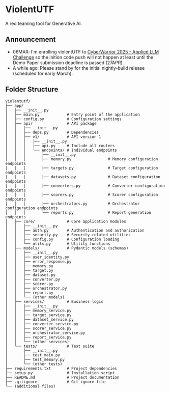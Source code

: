 # ViolentUTF
A red teaming tool for Generative AI.

## Announcement
- 06MAR: I'm enrolling violentUTF to [CyberWarrior 2025 - Applied LLM Challenge](https://www.svcsi.org/events-1/cyberwarrior-2025-applied-llm-challenge) so the inition code push will not happen at least until the Demo Paper submission deadline is passed (27APR).
- A while ago: Please stand by for the initial nightly-build release (scheduled for early March). 

## Folder Structure
```
violentutf/
├── app/
│   ├── __init__.py
│   ├── main.py            # Entry point of the application
│   ├── config.py          # Configuration settings
│   ├── api/               # API package
│   │   ├── __init__.py
│   │   ├── deps.py        # Dependencies
│   │   ├── v1/            # API version 1
│   │   │   ├── __init__.py
│   │   │   ├── api.py     # Include all routers
│   │   │   └── endpoints/ # Individual endpoints
│   │   │       ├── __init__.py
│   │   │       ├── memory.py                # Memory configuration endpoints
│   │   │       ├── targets.py               # Target configuration endpoints
│   │   │       ├── datasets.py              # Dataset configuration endpoints
│   │   │       ├── converters.py            # Converter configuration endpoints
│   │   │       ├── scorers.py               # Scorer configuration endpoints
│   │   │       ├── orchestrators.py         # Orchestrator configuration endpoints
│   │   │       └── reports.py               # Report generation endpoints
│   ├── core/              # Core application modules
│   │   ├── __init__.py
│   │   ├── auth.py        # Authentication and authorization
│   │   ├── security.py    # Security-related utilities
│   │   ├── config.py      # Configuration loading
│   │   └── utils.py       # Utility functions
│   ├── models/            # Pydantic models (schemas)
│   │   ├── __init__.py
│   │   ├── user_identity.py
│   │   ├── error_response.py
│   │   ├── memory.py
│   │   ├── target.py
│   │   ├── dataset.py
│   │   ├── converter.py
│   │   ├── scorer.py
│   │   ├── orchestrator.py
│   │   ├── report.py
│   │   └── (other models)
│   ├── services/          # Business logic
│   │   ├── __init__.py
│   │   ├── memory_service.py
│   │   ├── target_service.py
│   │   ├── dataset_service.py
│   │   ├── converter_service.py
│   │   ├── scorer_service.py
│   │   ├── orchestrator_service.py
│   │   ├── report_service.py
│   │   └── (other services)
│   └── tests/             # Test suite
│       ├── __init__.py
│       ├── test_main.py
│       ├── test_memory.py
│       └── (other tests)
├── requirements.txt       # Project dependencies
├── setup.py               # Installation script
├── README.md              # Project documentation
├── .gitignore             # Git ignore file
└── (additional files)
```
